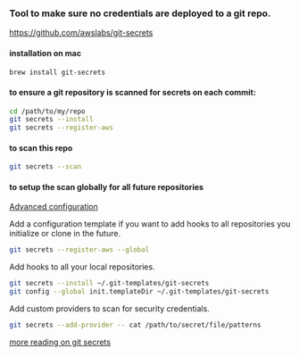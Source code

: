 ### Tool to make sure no credentials are deployed to a git repo.

https://github.com/awslabs/git-secrets

#### installation on mac
```bash
brew install git-secrets
```

#### to ensure a git repository is scanned for secrets on each commit:

```bash
cd /path/to/my/repo
git secrets --install
git secrets --register-aws
```

#### to scan this repo
```bash
git secrets --scan
```

#### to setup the scan globally for all future repositories

[Advanced configuration](https://github.com/awslabs/git-secrets?tab=readme-ov-file#id10)


Add a configuration template if you want to add hooks to all repositories you initialize or clone in the future.
```bash
git secrets --register-aws --global
```

Add hooks to all your local repositories.
```bash
git secrets --install ~/.git-templates/git-secrets
git config --global init.templateDir ~/.git-templates/git-secrets
```

Add custom providers to scan for security credentials.
```bash
git secrets --add-provider -- cat /path/to/secret/file/patterns
```


[more reading on git secrets](gitSecretsRecommendedReading.md)